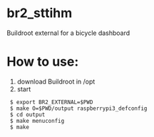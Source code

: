 # br2_sttihm
Buildroot external for a bicycle dashboard

# How to use:
 1) download Buildroot in /opt
 2) start
``` shell
 $ export BR2_EXTERNAL=$PWD
 $ make O=$PWD/output raspberrypi3_defconfig
 $ cd output
 $ make menuconfig
 $ make
```


